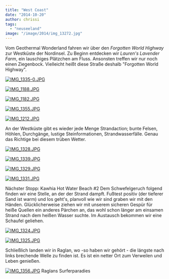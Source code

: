 ```yaml
---
title: "West Coast"
date: "2014-10-20"
author: chrissi
tags: 
  - "neuseeland"
image: "/image/2014/img_13272.jpg"
---
```


Vom Geothermal Wonderland fahren wir über den _Forgotten World Highway_ zur Westküste der Nordinsel. Zu Beginn entdecken wir _Lauren's Lavender Farm_, ein lauschiges Plätzchen am Fluss. Ansonsten treffen wir nur noch einen Ziegenbock. Vielleicht heißt diese Straße deshalb "Forgotten World Highway".

[![IMG_1335-0.JPG](images/img_1335-0.jpg)](https://hafenstrand.wordpress.com/wp-content/uploads/2014/10/img_1335-0.jpg)

[![IMG_1188.JPG](images/img_11881.jpg)](https://hafenstrand.wordpress.com/wp-content/uploads/2014/10/img_11881.jpg)

[![IMG_1182.JPG](images/img_11821.jpg)](https://hafenstrand.wordpress.com/wp-content/uploads/2014/10/img_11821.jpg)

[![IMG_1355.JPG](images/img_1355.jpg)](https://hafenstrand.wordpress.com/wp-content/uploads/2014/10/img_1355.jpg)

[![IMG_1212.JPG](images/img_1212.jpg)](https://hafenstrand.wordpress.com/wp-content/uploads/2014/10/img_1212.jpg)

An der Westküste gibt es wieder jede Menge Strandaction; bunte Felsen, Höhlen, Durchgänge, lustige Steinformationen, Strandwasserfälle. Genau das Richtige bei diesem trüben Wetter.

[![IMG_1328.JPG](images/img_1328.jpg)](https://hafenstrand.wordpress.com/wp-content/uploads/2014/10/img_1328.jpg)

[![IMG_1339.JPG](images/img_1339.jpg)](https://hafenstrand.wordpress.com/wp-content/uploads/2014/10/img_1339.jpg)

[![IMG_1329.JPG](images/img_1329.jpg)](https://hafenstrand.wordpress.com/wp-content/uploads/2014/10/img_1329.jpg)

[![IMG_1331.JPG](images/img_1331.jpg)](https://hafenstrand.wordpress.com/wp-content/uploads/2014/10/img_1331.jpg)

Nächster Stopp: Kawhia Hot Water Beach #2 Dem Schwefelgeruch folgend finden wir eine Stelle, an der der Strand dampft. Fußtest positiv (der tieferer Sand ist warm) und los geht's, planvoll wie wir sind graben wir mit den Händen. Glücklicherweise ziehen wir mit unserem sicheren Gespür für heiße Quellen ein anderes Pärchen an, das wohl schon länger am einsamen Strand nach dem heißen Wasser suchte. Im Austausch bekommen wir eine Schaufel geliehen.

[![IMG_1324.JPG](images/img_1324.jpg)](https://hafenstrand.wordpress.com/wp-content/uploads/2014/10/img_1324.jpg)

[![IMG_1325.JPG](images/img_1325.jpg)](https://hafenstrand.wordpress.com/wp-content/uploads/2014/10/img_1325.jpg)

Schließlich landen wir in Raglan, wo -so haben wir gehört - die längste nach links brechende Welle zu finden ist. Es ist ein netter Ort zum Verweilen und Leben genießen.

[![IMG_1356.JPG](images/img_1356.jpg)](https://hafenstrand.wordpress.com/wp-content/uploads/2014/10/img_1356.jpg) Raglans Surferparadies
